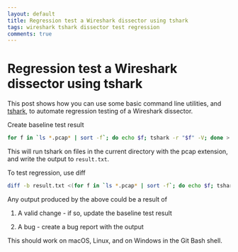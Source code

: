 ```yaml
---
layout: default
title: Regression test a Wireshark dissector using tshark
tags: wireshark tshark dissector test regression
comments: true
---
```

# Regression test a Wireshark dissector using tshark

This post shows how you can use some basic command line utilities, and [tshark](https://www.wireshark.org/docs/man-pages/tshark.html), to automate regression testing of a Wireshark dissector.

Create baseline test result

```bash
for f in `ls *.pcap* | sort -f`; do echo $f; tshark -r "$f" -V; done > result.txt
```

This will run tshark on files in the current directory with the pcap extension, and write the output to `result.txt`.

To test regression, use diff

```bash
diff -b result.txt <(for f in `ls *.pcap* | sort -f`; do echo $f; tshark -r "$f" -V; done)
```

Any output produced by the above could be a result of

1. A valid change - if so, update the baseline test result

2. A bug - create a bug report with the output

This should work on macOS, Linux, and on Windows in the Git Bash shell.

